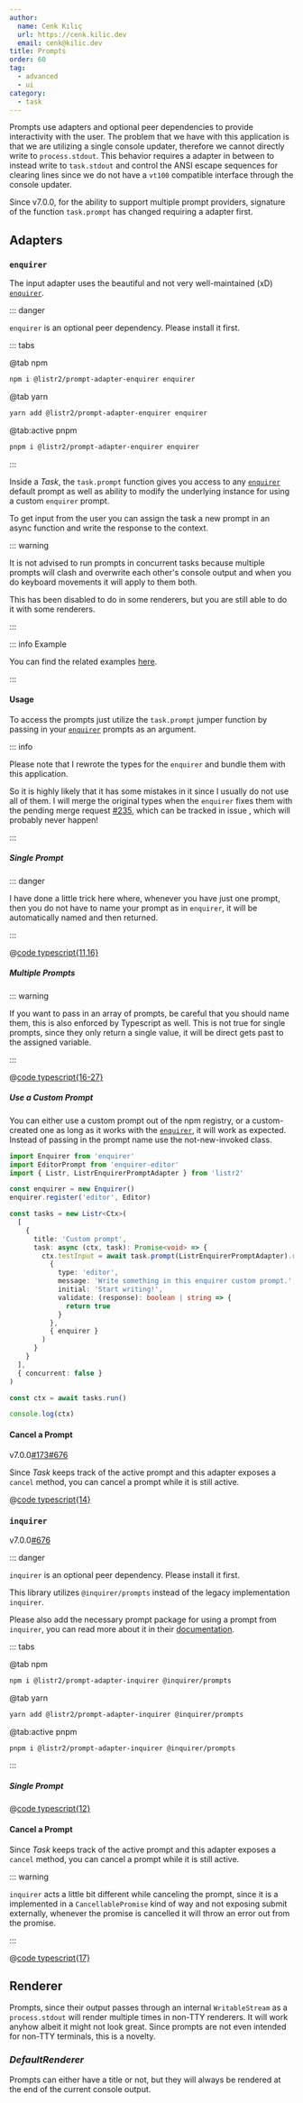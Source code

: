 ```yaml
---
author:
  name: Cenk Kılıç
  url: https://cenk.kilic.dev
  email: cenk@kilic.dev
title: Prompts
order: 60
tag:
  - advanced
  - ui
category:
  - task
---
```


Prompts use adapters and optional peer dependencies to provide interactivity with the user. The problem that we have with this application is that we are utilizing a single console updater, therefore we cannot directly write to `process.stdout`. This behavior requires a adapter in between to instead write to `task.stdout` and control the ANSI escape sequences for clearing lines since we do not have a `vt100` compatible interface through the console updater.

<!-- more -->

Since <Badge><FontIcon icon="mdi:tag-text-outline"/>v7.0.0</Badge>, for the ability to support multiple prompt providers, signature of the function `task.prompt` has changed requiring a adapter first.

## Adapters

### `enquirer`

The input adapter uses the beautiful and not very well-maintained (xD) [`enquirer`](https://www.npmjs.com/package/enquirer).

::: danger

`enquirer` is an optional peer dependency. Please install it first.

::: tabs

@tab npm

```bash
npm i @listr2/prompt-adapter-enquirer enquirer
```

@tab yarn

```bash
yarn add @listr2/prompt-adapter-enquirer enquirer
```

@tab:active pnpm

```bash
pnpm i @listr2/prompt-adapter-enquirer enquirer
```

:::

Inside a _Task_, the `task.prompt` function gives you access to any [`enquirer`](https://www.npmjs.com/package/enquirer) default prompt as well as ability to modify the underlying instance for using a custom `enquirer` prompt.

<!-- more -->

To get input from the user you can assign the task a new prompt in an async function and write the response to the context.

::: warning

It is not advised to run prompts in concurrent tasks because multiple prompts will clash and overwrite each other's console output and when you do keyboard movements it will apply to them both.

This has been disabled to do in some renderers, but you are still able to do it with some renderers.

:::

::: info Example

You can find the related examples [here](https://github.com/listr2/listr2/tree/master/examples/task-prompt.example.ts).

:::

#### Usage

To access the prompts just utilize the `task.prompt` jumper function by passing in your [`enquirer`](https://www.npmjs.com/package/enquirer) prompts as an argument.

::: info

Please note that I rewrote the types for the `enquirer` and bundle them with this application.

So it is highly likely that it has some mistakes in it since I usually do not use all of them. I will merge the original types when the `enquirer` fixes them with the pending merge request <Badge type="warning"><FontIcon icon="mdi:github" /><a href="https://github.com/listr2/listr2/issues/235" target="_blank">#235</a></Badge>, which can be tracked in issue , which will probably never happen!

:::

##### Single Prompt

::: danger

I have done a little trick here where, whenever you have just one prompt, then you do not have to name your prompt as in `enquirer`, it will be automatically named and then returned.

:::

@[code typescript{11,16}](../../examples/docs/task/prompts/enquirer-single.ts)

##### Multiple Prompts

::: warning

If you want to pass in an array of prompts, be careful that you should name them, this is also enforced by Typescript as well. This is not true for single prompts, since they only return a single value, it will be direct gets past to the assigned variable.

:::

@[code typescript{16-27}](../../examples/docs/task/prompts/enquirer-multiple.ts)

##### Use a Custom Prompt

You can either use a custom prompt out of the npm registry, or a custom-created one as long as it works with the [`enquirer`](https://www.npmjs.com/package/enquirer), it will work as expected. Instead of passing in the prompt name use the not-new-invoked class.

```typescript
import Enquirer from 'enquirer'
import EditorPrompt from 'enquirer-editor'
import { Listr, ListrEnquirerPromptAdapter } from 'listr2'

const enquirer = new Enquirer()
enquirer.register('editor', Editor)

const tasks = new Listr<Ctx>(
  [
    {
      title: 'Custom prompt',
      task: async (ctx, task): Promise<void> => {
        ctx.testInput = await task.prompt(ListrEnquirerPromptAdapter).run(
          {
            type: 'editor',
            message: 'Write something in this enquirer custom prompt.',
            initial: 'Start writing!',
            validate: (response): boolean | string => {
              return true
            }
          },
          { enquirer }
        )
      }
    }
  ],
  { concurrent: false }
)

const ctx = await tasks.run()

console.log(ctx)
```

#### Cancel a Prompt

<Badge><FontIcon icon="mdi:tag-text-outline"/>v7.0.0</Badge><Badge type="warning"><FontIcon icon="mdi:github"/><a href="https://github.com/listr2/listr2/issues/173" target="_blank">#173</a></Badge><Badge type="warning"><FontIcon icon="mdi:github"/><a href="https://github.com/listr2/listr2/issues/676" target="_blank">#676</a></Badge>

Since _Task_ keeps track of the active prompt and this adapter exposes a `cancel` method, you can cancel a prompt while it is still active.

@[code typescript{14}](../../examples/docs/task/prompts/enquirer-cancel.ts)

### `inquirer`

<Badge><FontIcon icon="mdi:tag-text-outline" />v7.0.0</Badge><Badge type="warning"><FontIcon icon="mdi:github" /><a href="https://github.com/listr2/listr2/issues/676" target="_blank">#676</a></Badge>

::: danger

`inquirer` is an optional peer dependency. Please install it first.

This library utilizes `@inquirer/prompts` instead of the legacy implementation `inquirer`.

Please also add the necessary prompt package for using a prompt from `inquirer`, you can read more about it in their [documentation](https://github.com/SBoudrias/Inquirer.js/blob/master/packages/prompts/README.md).

::: tabs

@tab npm

```bash
npm i @listr2/prompt-adapter-inquirer @inquirer/prompts
```

@tab yarn

```bash
yarn add @listr2/prompt-adapter-inquirer @inquirer/prompts
```

@tab:active pnpm

```bash
pnpm i @listr2/prompt-adapter-inquirer @inquirer/prompts
```

:::

##### Single Prompt

@[code typescript{12}](../../examples/docs/task/prompts/inquirer-single.ts)

#### Cancel a Prompt

Since _Task_ keeps track of the active prompt and this adapter exposes a `cancel` method, you can cancel a prompt while it is still active.

::: warning

`inquirer` acts a little bit different while canceling the prompt, since it is a implemented in a `CancellablePromise` kind of way and not exposing submit externally, whenever the promise is cancelled it will throw an error out from the promise.

:::

@[code typescript{17}](../../examples/docs/task/prompts/inquirer-cancel.ts)

## Renderer

Prompts, since their output passes through an internal `WritableStream` as a `process.stdout` will render multiple times in non-TTY renderers. It will work anyhow albeit it might not look great. Since prompts are not even intended for non-TTY terminals, this is a novelty.

### _DefaultRenderer_

Prompts can either have a title or not, but they will always be rendered at the end of the current console output.
